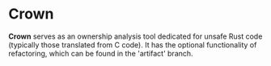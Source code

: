 # Crown
__Crown__ serves as an ownership analysis tool dedicated for unsafe Rust code (typically those translated from C code). It has the optional functionality of refactoring, which can be found in the 'artifact' branch.